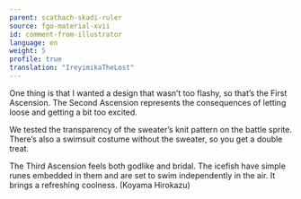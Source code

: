```yaml
---
parent: scathach-skadi-ruler
source: fgo-material-xvii
id: comment-from-illustrator
language: en
weight: 5
profile: true
translation: "IreyimikaTheLost"
---
```


One thing is that I wanted a design that wasn’t too flashy, so that’s the First Ascension. The Second Ascension represents the consequences of letting loose and getting a bit too excited.

We tested the transparency of the sweater’s knit pattern on the battle sprite. There’s also a swimsuit costume without the sweater, so you get a double treat.

The Third Ascension feels both godlike and bridal. The icefish have simple runes embedded in them and are set to swim independently in the air. It brings a refreshing coolness. (Koyama Hirokazu)
